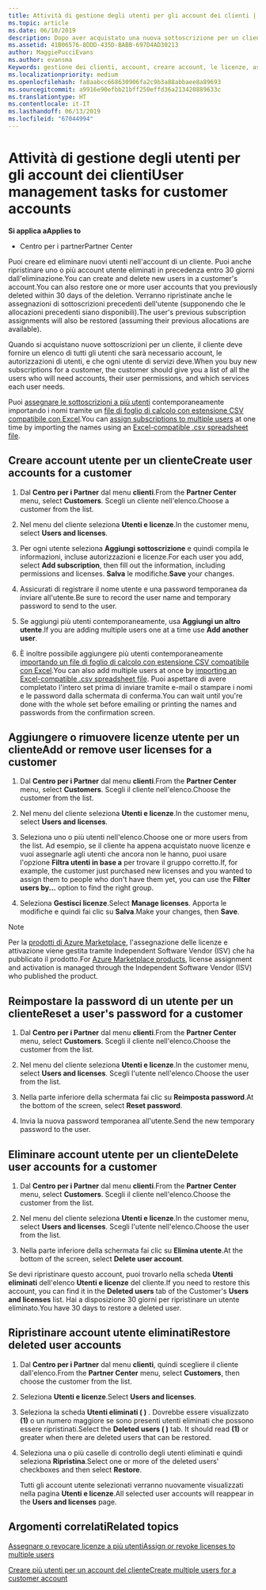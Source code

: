 ```yaml
---
title: Attività di gestione degli utenti per gli account dei clienti | Centro
ms.topic: article
ms.date: 06/10/2019
description: Dopo aver acquistato una nuova sottoscrizione per un cliente, puoi assegnare licenze a utenti specifici.
ms.assetid: 41B06576-8DDD-435D-BABB-697D4AD30213
author: MaggiePucciEvans
ms.author: evansma
Keywords: gestione dei clienti, account, creare account, le licenze, assegnare una licenza, la gestione utente e password, reimpostazione della password, modificare la password
ms.localizationpriority: medium
ms.openlocfilehash: fa8aabcc668630906fa2c9b3a88abbaee8a89693
ms.sourcegitcommit: a9916e90efbb21bff250effd36a213420889633c
ms.translationtype: HT
ms.contentlocale: it-IT
ms.lasthandoff: 06/13/2019
ms.locfileid: "67044994"
---
```

# <a name="user-management-tasks-for-customer-accounts"></a><span data-ttu-id="027af-104">Attività di gestione degli utenti per gli account dei clienti</span><span class="sxs-lookup"><span data-stu-id="027af-104">User management tasks for customer accounts</span></span>

<span data-ttu-id="027af-105">**Si applica a**</span><span class="sxs-lookup"><span data-stu-id="027af-105">**Applies to**</span></span>

-  <span data-ttu-id="027af-106">Centro per i partner</span><span class="sxs-lookup"><span data-stu-id="027af-106">Partner Center</span></span>

<span data-ttu-id="027af-107">Puoi creare ed eliminare nuovi utenti nell'account di un cliente. Puoi anche ripristinare uno o più account utente eliminati in precedenza entro 30 giorni dall'eliminazione.</span><span class="sxs-lookup"><span data-stu-id="027af-107">You can create and delete new users in a customer's account.You can also restore one or more user accounts that you previously deleted within 30 days of the deletion.</span></span> <span data-ttu-id="027af-108">Verranno ripristinate anche le assegnazioni di sottoscrizioni precedenti dell'utente (supponendo che le allocazioni precedenti siano disponibili).</span><span class="sxs-lookup"><span data-stu-id="027af-108">The user's previous subscription assignments will also be restored (assuming their previous allocations are available).</span></span>

<span data-ttu-id="027af-109">Quando si acquistano nuove sottoscrizioni per un cliente, il cliente deve fornire un elenco di tutti gli utenti che sarà necessario account, le autorizzazioni di utenti, e che ogni utente di servizi deve.</span><span class="sxs-lookup"><span data-stu-id="027af-109">When you buy new subscriptions for a customer, the customer should give you a list of all the users who will need accounts, their user permissions, and which services each user needs.</span></span>  

<span data-ttu-id="027af-110">Puoi [assegnare le sottoscrizioni a più utenti](bulk-license-provisioning-for-multiple-users.md) contemporaneamente importando i nomi tramite un [file di foglio di calcolo con estensione CSV compatibile con Excel](adding-multiple-users-to-a-customer-account.md).</span><span class="sxs-lookup"><span data-stu-id="027af-110">You can [assign subscriptions to multiple users](bulk-license-provisioning-for-multiple-users.md) at one time by importing the names using an [Excel-compatible .csv spreadsheet file](adding-multiple-users-to-a-customer-account.md).</span></span>

<a href="" id="createuseraccounts"></a>

## <a name="create-user-accounts-for-a-customer"></a><span data-ttu-id="027af-111">Creare account utente per un cliente</span><span class="sxs-lookup"><span data-stu-id="027af-111">Create user accounts for a customer</span></span>

1.  <span data-ttu-id="027af-112">Dal **Centro per i Partner** dal menu **clienti**.</span><span class="sxs-lookup"><span data-stu-id="027af-112">From the **Partner Center** menu, select **Customers**.</span></span> <span data-ttu-id="027af-113">Scegli un cliente nell'elenco.</span><span class="sxs-lookup"><span data-stu-id="027af-113">Choose a customer from the list.</span></span>

2.  <span data-ttu-id="027af-114">Nel menu del cliente seleziona **Utenti e licenze**.</span><span class="sxs-lookup"><span data-stu-id="027af-114">In the customer menu, select **Users and licenses**.</span></span>

3.  <span data-ttu-id="027af-115">Per ogni utente seleziona **Aggiungi sottoscrizione** e quindi compila le informazioni, incluse autorizzazioni e licenze.</span><span class="sxs-lookup"><span data-stu-id="027af-115">For each user you add, select **Add subscription**, then fill out the information, including permissions and licenses.</span></span> <span data-ttu-id="027af-116">**Salva** le modifiche.</span><span class="sxs-lookup"><span data-stu-id="027af-116">**Save** your changes.</span></span>

4.  <span data-ttu-id="027af-117">Assicurati di registrare il nome utente e una password temporanea da inviare all'utente.</span><span class="sxs-lookup"><span data-stu-id="027af-117">Be sure to record the user name and temporary password to send to the user.</span></span>

5.  <span data-ttu-id="027af-118">Se aggiungi più utenti contemporaneamente, usa **Aggiungi un altro utente**.</span><span class="sxs-lookup"><span data-stu-id="027af-118">If you are adding multiple users one at a time use **Add another user**.</span></span>

6. <span data-ttu-id="027af-119">È inoltre possibile aggiungere più utenti contemporaneamente [importando un file di foglio di calcolo con estensione CSV compatibile con Excel](adding-multiple-users-to-a-customer-account.md).</span><span class="sxs-lookup"><span data-stu-id="027af-119">You can also add multiple users at once by [importing an Excel-compatible .csv spreadsheet file](adding-multiple-users-to-a-customer-account.md).</span></span> <span data-ttu-id="027af-120">Puoi aspettare di avere completato l'intero set prima di inviare tramite e-mail o stampare i nomi e le password dalla schermata di conferma.</span><span class="sxs-lookup"><span data-stu-id="027af-120">You can wait until you're done with the whole set before emailing or printing the names and passwords from the confirmation screen.</span></span>

<a href="" id="userlicensing"></a>

## <a name="add-or-remove-user-licenses-for-a-customer"></a><span data-ttu-id="027af-121">Aggiungere o rimuovere licenze utente per un cliente</span><span class="sxs-lookup"><span data-stu-id="027af-121">Add or remove user licenses for a customer</span></span>

1.  <span data-ttu-id="027af-122">Dal **Centro per i Partner** dal menu **clienti**.</span><span class="sxs-lookup"><span data-stu-id="027af-122">From the **Partner Center** menu, select **Customers**.</span></span> <span data-ttu-id="027af-123">Scegli il cliente nell'elenco.</span><span class="sxs-lookup"><span data-stu-id="027af-123">Choose the customer from the list.</span></span>

2.  <span data-ttu-id="027af-124">Nel menu del cliente seleziona **Utenti e licenze**.</span><span class="sxs-lookup"><span data-stu-id="027af-124">In the customer menu, select **Users and licenses**.</span></span>

3.  <span data-ttu-id="027af-125">Seleziona uno o più utenti nell'elenco.</span><span class="sxs-lookup"><span data-stu-id="027af-125">Choose one or more users from the list.</span></span> <span data-ttu-id="027af-126">Ad esempio, se il cliente ha appena acquistato nuove licenze e vuoi assegnarle agli utenti che ancora non le hanno, puoi usare l'opzione **Filtra utenti in base a** per trovare il gruppo corretto.</span><span class="sxs-lookup"><span data-stu-id="027af-126">If, for example, the customer just purchased new licenses and you wanted to assign them to people who don't have them yet, you can use the **Filter users by...** option to find the right group.</span></span>

4.  <span data-ttu-id="027af-127">Seleziona **Gestisci licenze**.</span><span class="sxs-lookup"><span data-stu-id="027af-127">Select **Manage licenses**.</span></span> <span data-ttu-id="027af-128">Apporta le modifiche e quindi fai clic su **Salva**.</span><span class="sxs-lookup"><span data-stu-id="027af-128">Make your changes, then **Save**.</span></span>

> [!NOTE]
> <span data-ttu-id="027af-129">Per la [prodotti di Azure Marketplace](sell-marketplace-products.md), l'assegnazione delle licenze e attivazione viene gestita tramite Independent Software Vendor (ISV) che ha pubblicato il prodotto.</span><span class="sxs-lookup"><span data-stu-id="027af-129">For [Azure Marketplace products](sell-marketplace-products.md), license assignment and activation is managed through the Independent Software Vendor (ISV) who published the product.</span></span>

<a href="" id="resetpassword"></a>

## <a name="reset-a-users-password-for-a-customer"></a><span data-ttu-id="027af-130">Reimpostare la password di un utente per un cliente</span><span class="sxs-lookup"><span data-stu-id="027af-130">Reset a user's password for a customer</span></span>

1.  <span data-ttu-id="027af-131">Dal **Centro per i Partner** dal menu **clienti**.</span><span class="sxs-lookup"><span data-stu-id="027af-131">From the **Partner Center** menu, select **Customers**.</span></span> <span data-ttu-id="027af-132">Scegli il cliente nell'elenco.</span><span class="sxs-lookup"><span data-stu-id="027af-132">Choose the customer from the list.</span></span>

2.  <span data-ttu-id="027af-133">Nel menu del cliente seleziona **Utenti e licenze**.</span><span class="sxs-lookup"><span data-stu-id="027af-133">In the customer menu, select **Users and licenses**.</span></span> <span data-ttu-id="027af-134">Scegli l'utente nell'elenco.</span><span class="sxs-lookup"><span data-stu-id="027af-134">Choose the user from the list.</span></span>

3.  <span data-ttu-id="027af-135">Nella parte inferiore della schermata fai clic su **Reimposta password**.</span><span class="sxs-lookup"><span data-stu-id="027af-135">At the bottom of the screen, select **Reset password**.</span></span> 

4.  <span data-ttu-id="027af-136">Invia la nuova password temporanea all'utente.</span><span class="sxs-lookup"><span data-stu-id="027af-136">Send the new temporary password to the user.</span></span>

<a href="" id="deleteuseraccounts"></a>

## <a name="delete-user-accounts-for-a-customer"></a><span data-ttu-id="027af-137">Eliminare account utente per un cliente</span><span class="sxs-lookup"><span data-stu-id="027af-137">Delete user accounts for a customer</span></span>

1.  <span data-ttu-id="027af-138">Dal **Centro per i Partner** dal menu **clienti**.</span><span class="sxs-lookup"><span data-stu-id="027af-138">From the **Partner Center** menu, select **Customers**.</span></span> <span data-ttu-id="027af-139">Scegli il cliente nell'elenco.</span><span class="sxs-lookup"><span data-stu-id="027af-139">Choose the customer from the list.</span></span>

2.  <span data-ttu-id="027af-140">Nel menu del cliente seleziona **Utenti e licenze**.</span><span class="sxs-lookup"><span data-stu-id="027af-140">In the customer menu, select **Users and licenses**.</span></span> <span data-ttu-id="027af-141">Scegli l'utente nell'elenco.</span><span class="sxs-lookup"><span data-stu-id="027af-141">Choose the user from the list.</span></span>

3.  <span data-ttu-id="027af-142">Nella parte inferiore della schermata fai clic su **Elimina utente**.</span><span class="sxs-lookup"><span data-stu-id="027af-142">At the bottom of the screen, select **Delete user account**.</span></span>

<span data-ttu-id="027af-143">Se devi ripristinare questo account, puoi trovarlo nella scheda **Utenti eliminati** dell'elenco **Utenti e licenze** del cliente.</span><span class="sxs-lookup"><span data-stu-id="027af-143">If you need to restore this account, you can find it in the **Deleted users** tab of the Customer's **Users and licenses** list.</span></span> <span data-ttu-id="027af-144">Hai a disposizione 30 giorni per ripristinare un utente eliminato.</span><span class="sxs-lookup"><span data-stu-id="027af-144">You have 30 days to restore a deleted user.</span></span>

<a href="" id="restoreuseraccounts"></a>

## <a name="restore-deleted-user-accounts"></a><span data-ttu-id="027af-145">Ripristinare account utente eliminati</span><span class="sxs-lookup"><span data-stu-id="027af-145">Restore deleted user accounts</span></span>

1.  <span data-ttu-id="027af-146">Dal **Centro per i Partner** dal menu **clienti**, quindi scegliere il cliente dall'elenco.</span><span class="sxs-lookup"><span data-stu-id="027af-146">From the **Partner Center** menu, select **Customers**, then choose the customer from the list.</span></span>

2.  <span data-ttu-id="027af-147">Seleziona **Utenti e licenze**.</span><span class="sxs-lookup"><span data-stu-id="027af-147">Select **Users and licenses**.</span></span>

3.  <span data-ttu-id="027af-148">Seleziona la scheda **Utenti eliminati ( )** . Dovrebbe essere visualizzato **(1)** o un numero maggiore se sono presenti utenti eliminati che possono essere ripristinati.</span><span class="sxs-lookup"><span data-stu-id="027af-148">Select the **Deleted users ( )** tab. It should read **(1)** or greater when there are deleted users that can be restored.</span></span>

4.  <span data-ttu-id="027af-149">Seleziona una o più caselle di controllo degli utenti eliminati e quindi seleziona **Ripristina**.</span><span class="sxs-lookup"><span data-stu-id="027af-149">Select one or more of the deleted users' checkboxes and then select **Restore**.</span></span>

    <span data-ttu-id="027af-150">Tutti gli account utente selezionati verranno nuovamente visualizzati nella pagina **Utenti e licenze**.</span><span class="sxs-lookup"><span data-stu-id="027af-150">All selected user accounts will reappear in the **Users and licenses** page.</span></span>

## <a name="related-topics"></a><span data-ttu-id="027af-151">Argomenti correlati</span><span class="sxs-lookup"><span data-stu-id="027af-151">Related topics</span></span>


[<span data-ttu-id="027af-152">Assegnare o revocare licenze a più utenti</span><span class="sxs-lookup"><span data-stu-id="027af-152">Assign or revoke licenses to multiple users</span></span>](bulk-license-provisioning-for-multiple-users.md)

[<span data-ttu-id="027af-153">Creare più utenti per un account del cliente</span><span class="sxs-lookup"><span data-stu-id="027af-153">Create multiple users for a customer account</span></span>](adding-multiple-users-to-a-customer-account.md)